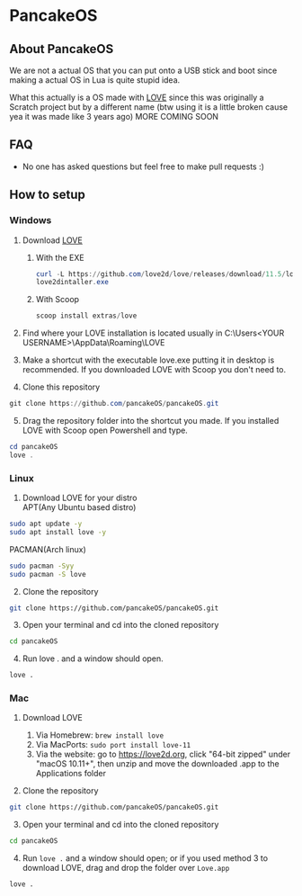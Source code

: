 # PancakeOS

## About PancakeOS

We are not a actual OS that you can put onto a USB stick and boot since making a actual OS in Lua is quite stupid idea.

What this actually is a OS made with [LOVE](https://love2d.org/) since this was originally a Scratch project but by a different name (btw using it is a little broken cause yea it was made like 3 years ago)
MORE COMING SOON


## FAQ

- No one has asked questions but feel free to make pull requests :)

## How to setup

### Windows

1. Download [LOVE](https://love2d.org/)
    1. With the EXE 
        ```POWERSHELL
        curl -L https://github.com/love2d/love/releases/download/11.5/love-11.5-win64.exe -o love2dintaller.exe
        love2dintaller.exe
        ```
    2. With Scoop 
        ```POWERSHELL
        scoop install extras/love
        ```

2. Find where your LOVE installation is located usually in C:\Users\<YOUR USERNAME>\AppData\Roaming\LOVE
3. Make a shortcut with the executable love.exe putting it in desktop is recommended. If you downloaded LOVE with Scoop you don't need to.
4. Clone this repository
```POWERSHELL
git clone https://github.com/pancakeOS/pancakeOS.git
```
5. Drag the repository folder into the shortcut you made. If you installed LOVE with Scoop open Powershell and type.
```POWERSHELL
cd pancakeOS
love .
```

### Linux

1. Download LOVE for your distro<br>
APT(Any Ubuntu based distro)
```BASH
sudo apt update -y
sudo apt install love -y
```
PACMAN(Arch linux)
```BASH
sudo pacman -Syy
sudo pacman -S love
```
2. Clone the repository
```BASH
git clone https://github.com/pancakeOS/pancakeOS.git
```
3. Open your terminal and cd into the cloned repository
```BASH
cd pancakeOS
```
4. Run love . and a window should open.
```BASH
love .
```

### Mac

1. Download LOVE 
    1. Via Homebrew: `brew install love`
    2. Via MacPorts: `sudo port install love-11`
    3. Via the website: go to https://love2d.org, click "64-bit zipped" under "macOS 10.11+", then unzip and move the downloaded .app to the Applications folder

2. Clone the repository
```BASH
git clone https://github.com/pancakeOS/pancakeOS.git
```
3. Open your terminal and cd into the cloned repository
```BASH
cd pancakeOS
```
4. Run `love .` and a window should open; or if you used method 3 to download LOVE, drag and drop the folder over `Love.app`
```BASH
love .
```
